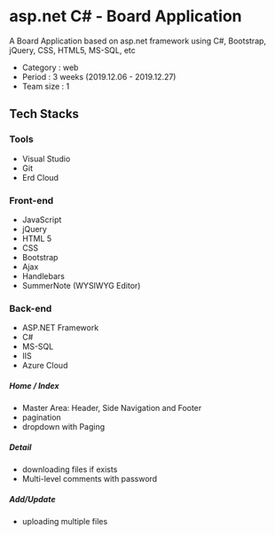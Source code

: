 # asp.net C# - Board Application
A Board Application based on asp.net framework using C#, Bootstrap, jQuery, CSS, HTML5, MS-SQL, etc

- Category : web
- Period : 3 weeks (2019.12.06 - 2019.12.27)
- Team size : 1



## Tech Stacks
### Tools
- Visual Studio
- Git
- Erd Cloud

### Front-end
- JavaScript
- jQuery
- HTML 5
- CSS
- Bootstrap
- Ajax
- Handlebars
- SummerNote (WYSIWYG Editor)

### Back-end
- ASP.NET Framework
- C#
- MS-SQL
- IIS
- Azure Cloud


##### Home / Index
- Master Area:  Header, Side Navigation and Footer
- pagination
- dropdown with Paging

##### Detail
- downloading files if exists
- Multi-level comments with password

##### Add/Update
- uploading multiple files
<!-- <img src="https://github.com/hskim2019/board-application/blob/master/~" width="700" height="200"> -->